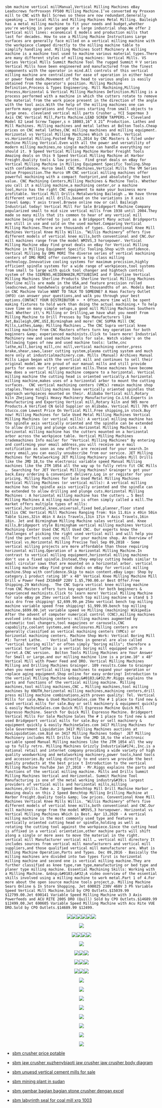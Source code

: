 ```
sbm machine vertical millManual,Vertical Milling Machines eBay Leadscrews forProxxon FF500 Milling Machine.I’ve converted my Proxxon mill to CNC with Ball Screws so these are now redundant.Generally speaking … Vertical Mills and Milling Machines Metal Milling. Baileigh has a metal milling machine to fit your needs and budget,whether you're working in your garage or a large industrial shop.We offer 2 vertical mill lines: economical E models and production mills that last for decades. How to use a Milling Machine Instructions Large surfaces are generally face milled on a vertical milling machine with the workpiece clamped directly to the milling machine table to simplify handling and. Milling Machines Scott Machinery A milling machine is a machine tool used to machine various material types.There are many different styles of milling machines: Vertical Mills. VS Series Vertical Mills Summit Machine Tool The rugged Summit ® V series Vertical Mills have been engineered and manufactured from the finest components with the operator in mind.All controls of this vertical milling machine are centralized for ease of operation in either hand or power feed mode.Movement of the head to various angles is easily obtained from the operator's position. Milling Machine Definition,Process & Types Engineering. Mill Machining,Milling Process,Horizontal & Vertical Milling Machines Definition.Milling is a process performed with a machine in which the cutters rotate to remove the material from the work piece present in the direction of the angle with the tool axis.With the help of the milling machines one can perform many operations and functions starting from small objects to large ones. cleveland vertical mill parts Crusher … YCI Supermax 3 Axis CNC Vertical Mill,Parts Machine.LEAD SCREW TAPPERS.• Cleveland Model E2 Lead Screw Tapper,s n 18003,16” X 21” Production. Lathes and Mill Machines. Milling machines and metal lathes at Bolton Tools.Cheap prices on CNC metal lathes,CNC milling machines and milling equipment. Horizontal vs Vertical Milling Machines Which is Best. Vertical vs.Horizontal Milling.Posted May 23,2014 by CNC Masters & filed under Machine Milling Vertical.Even with all the power and versatility of modern milling machines,no single machine can handle everything nor should it. 9 Speed Vertical Milling Machine Harbor Freight Tools Amazing deals on this 9 Speed Vertical Milling Machine at Harbor Freight.Quality tools & low prices.  Find great deals on eBay for Vertical Milling Machine in Milling Equipment Specific Tooling.Shop with confidence. Hurco Small CNC Machines,Vertical Mills The VM Series Value Proposition.The Hurco VM CNC vertical milling machines offer powerful machining with a compact footprint,and absolutely the best value. CNC Machining Centers,Milling Machines & Machine Tools. Whether you call it a milling machine,a machining center,or a machine tool,Hurco has the right CNC equipment to make your business more profitable. Vertical Mill Drills Metalworking Baileigh … We have three different vertical mill drills,based on the variations in X axis travel &amp; Y axis travel.Browse online now or call Baileigh Industrial today! Vertical Mill For Sale Bridgeport Machine Company popularized small to mid size vertical mills from 1938 until 2004.They made so many mills that its common to hear of any vertical mill machine being referred to just as a Bridgeport Many actual Bridgeports are still in use and sold on the used market.Comparing Vertical Milling Machines.There are thousands of types. Conventional Knee Mill Machines Vertical Knee Mills Willis. “Willis Machinery” offers five different models of vertical knee mills,both conventional and CNC.Our mill machines range from the model WM3VS,3 horsepower. Vertical Milling Machine eBay Find great deals on eBay for Vertical Milling Machine in Milling Equipment Specific Tooling.Shop with confidence. Vertical Milling by DMG MORI The diverse series of vertical machining centers of DMG MORI offer customers a top class milling technology.Innovative cooling systems for maximum precision,highly efficient spindle systems for a wide range of workpieces,tool systems from small to large with quick tool changer and hightech control system of the SIEMENS,HEIDENHAIN,MITSUBISHI and F Sherline Vertical Milling Machines Sherline Products Sherline Vertical Milling Machines Sherline mills are made in the USA,and feature precision rolled leadscrews,and handwheels graduated in thousandths of an. Models Best in CNC Machine Value WANT TO TALK TO SOMEONE? A Haas Factory Outlet (HFO) can answer your questions,and walk you through your best options.CONTACT YOUR DISTRIBUTOR >  • Often,more time will be spent making fixtures to hold work than doing the actual machining.• To help save time on many simple setups,a good mill Milling Machines Southern Tool Whether it\'s Milling or Drilling,we have what you need! From Milling Machine to Drill Presses by Top Manufacturers like Jet,Baileigh,GMC,USI,Birmingham and more! CNC SUPRA Mill CNC Mills,Lathes,&amp; Milling Machines … The CNC Supra vertical knee milling machine from CNC Masters offers turn key operation for both beginners &amp; experienced machinists.Click to learn more! Industrial Machinery new and used machine tools for sale. Watch video's on the following types of new and used machine tools: lathe,cnc lathe,mill,boring mill,cnc mill,vertical machining center,press brake,shear,saws,laser cutting system,plasma cutting system and much more only at industrialmachinery.com. Mills (Manual) Archives Manual Mills Lagun began with the vertical mill and continues to sell their original model.We are proud of our manual mills and still provide parts for even our first generation mills.These machines have become How does a vertical milling machine compare to a horizontal. Vertical milling machine the cutting head is oriented vertically.A horizontal milling machine,makes uses of a horizontal arbor to mount the cutting surfaces.  CNC vertical machining centers (VMCs) remain machine shop staples.These milling machines have vertically oriented spindles that approach workpieces mounted on their. Alibaba Vertical mill,Rotary kiln Zhejiang Tongli Heavy Machinery Manufacturing Co.Ltd.Experts in Manufacturing and Exporting Vertical mill,Rotary kiln and 905 more Products.A Verified CN Gold Supplier on Alibaba. Vertical Mill 70% Off Stuccu.com Lowest Price On Vertical Mill.Free shipping,in stock.Buy now! Milling Machines for Sale Used Metal Milling Machines Vertical Milling Machines (or vertical mills): A vertical milling machine has the spindle axis vertically oriented and the spindle can be extended to allow drilling and plunge cuts.Horizontal Milling Machines : A horizontal milling machine has the cutters mounted on a horizontal arbor across the workpiece table. Vertical Milling Machines trademachines Info mailer for "Vertical Milling Machines" By entering and confirming your email address,you will receive an e mail notification as soon as new offers are received for your search.In every email,you can easily unsubscribe from our service. JET Milling Machines for Metalworking JET Milling Machinery includes Mill Drills like the JMD 18,to the electronic variable speed Manual Milling machines like the JTM 1054 all the way up to fully retro fit CNC Mills …  Searching for JET Vertical Milling Machines? Grainger's got your back.Easy ordering & convenient delivery.Log in or register for your pricing. Milling Machines for Sale Used Metal Milling Machines Vertical Milling Machines (or vertical mills): A vertical milling machine has the spindle axis vertically oriented and the spindle can be extended to allow drilling and plunge cuts.Horizontal Milling Machines : A horizontal milling machine has the cutters … 5 Best Milling Machines A milling machine is often simply called a mill.The market offers multiple types of mills: vertical,horizontal,knee,universal,fixed bed,planner,floor stand  Willis CNC Vertical Mill Machines Ranging from: 9in 11.8in x 49in 50in Table Sizes,32in 46in X Axis Travels,13in 17in Y Axis Travels,16in 18in. Jet and Birmingham Milling Machine sales vertical and. Knee mills,Bridgeport style Birmingham vertical milling machines Vertical Machining Center Used CNC Mill Used CNC. Our experts know the challenges of picking the right used vertical mill and will help you find the perfect used cnc mill for your machine shop. An Overview of Vertical vs.Horizontal Milling Precise Tool Sep 09,2018 · Some vertical milling projects are more affordable than those requiring horizontal milling.Operation of a Horizontal Milling Machine.In contrast to vertical milling equipment,horizontal milling machines don't use a fixed spindle.Instead,they employ cutting heads similar to small circular saws that are mounted on a horizontal arbor. vertical milling machine eBay Find great deals on eBay for vertical milling machine.Shop with confidence.Skip to main content.eBay Logo: Shop by category.1 product rating 10" x 48" Vertical Knee Milling Machine Mill Drill w Power Feed ZX1048P 220V 1.$5,790.00.or Best Offer.Free Shipping.29 Watching.  The CNC Supra vertical knee milling machine from CNC Masters offers turn key operation for both beginners & experienced machinists.Click to learn more! Vertical Milling Machine for sale eBay pm 25mv vertical bench top milling machine w stand $ 3 axis dro free shipping! $2,699.99.pm 25mv vertical bench top milling machine variable speed free shipping! $1,999.99.bench top milling machine.$699.00.jet variable speed ve Milling (machining) Wikipedia After the advent of computer numerical control (CNC),milling machines evolved into machining centers: milling machines augmented by automatic tool changers,tool magazines or carousels,CNC capability,coolant systems,and enclosures.Milling centers are generally classified as vertical machining centers (VMCs) or horizontal machining centers. Machine Shop Work: Vertical Boring Mill #1: Turret Lathe.  · Vertical lathes in general are also called "vertical boring mills" or often simply "boring mills"; therefore a vertical turret lathe is a vertical boring mill equipped with a turret.A CNC version.  Bolton Tools Milling Machines are Your Answer for Small or Large.and our milling machine line is a prime.10" x 48" Vertical Mill with Power Feed and DRO. Vertical Milling Machines Milling and Drilling Machines Grainger. 109 results.Come to Grainger when you need vertical milling machines to expand your operation or replace aging equipment.Shop online for easy ordering! Introduction to the vertical Milling Machine &nbsp;&#0183;&#32;Mr.Riggs explains the parts and functions of the vertical milling machine. Milling machines,tool milling machines,CNC … Milling machines,tool milling machines by KNUTH,horizontal milling machines,machining centers,drill press milling machine combinations,with proven quality: Tel. Vertical Mills for sale,New & Used MachineSales.com The # 1 place to find new & used vertical mills for sale.Buy or sell machinery & equipment quickly & easily MachineSales.com Quick Mill Espresso Machine Quick Mill Espresso Machine. Search for Quick Mill Espresso Machine. Bridgeport Vertical Mills For Sale Machine Sales The # 1 place to find new & and used Bridgeport vertical mills for sale.Buy or sell machinery & equipment quickly & easily MachineSales.com 3417 Milling Machines for Sale Government Liquidation 3417 Milling Machines auctions at GovLiquidation.com.Bid on 3417 Milling Machines today!  JET Milling Machinery includes Mill Drills like the JMD 18,to the electronic variable speed Manual Milling machines like the JTM 1054 all the way up to fully retro. Milling Machines Grizzly Industrial&#174;,Inc.is a national retail and internet company providing a wide variety of high quality woodworking and metalworking machinery,power tools,hand tools and accessories.By selling directly to end users we provide the best quality products at the best price t Introduction to the vertical Milling Machine YouTube Jan 27,2018 · Mr.Riggs explains the parts and functions of the vertical milling machine. Mills and Drills Summit Milling Machines Vertical and Horizontal. Summit Machine Tool Manufacturing is one of the metal working industry&#39;s largest providers of vertical mills and horizontal mills,milling machines,drills.Take a. 2 Speed Benchtop Mill Drill Machine Harbor … Amazing deals on this 2 Speed Benchtop Milling Drilling Machine at Harbor Freight.Quality tools &amp; low prices. Conventional Knee Mill Machines Vertical Knee Mills Willis. "Willis Machinery" offers five different models of vertical knee mills,both conventional and CNC.Our mill machines range from the model WM3VS,3 horsepower. Horizontal vs Vertical Milling Machines Which is Best. Apr 13,2020 · A vertical milling machine is the most commonly used type and features a vertically oriented cutting head or spindle,holding as well as rotating the cutting tool against the workpiece.Since the cutting head is affixed in a vertical orientation,other machine parts will shift along a single or more axes to move the material in the right. vertical mill Manufacturer vertical mill … vertical mill directory It includes sources from vertical mill manufacturers and vertical mill suppliers,and those qualified vertical mill manufacturer are. What is Milling Machine Operation,Parts and Types. Dec 09,2016 · Basically the milling machines are divided into two types first is horizontal milling machine and second one is vertical milling machine.They are further classified as knee type,ram type,manufacturing or bed type and planer type milling machine. Essential Machining Skills: Working with a Milling Machine. &nbsp;&#0183;&#32;A video overview of the essential skills involved using a milling machine to work metal.Part 1 of 4.For more about the open source machine tools project,p. Milling Machine Sears Online & In Store Shopping. Jet 690025 230V 460V 3 Ph Variable Speed Vertical Mill Machine.Sold by CPO Outlets.$15039.99 $12799.00.Jet 690141 Variable Speed Milling Machine with 3 Axis Powerfeeds and ACU RITE 200S DRO (Quill) Sold by CPO Outlets.$14689.99 $12499.00.Jet 690605 Variable Speed Milling Machine with Acu Rite VUE DRO.Sold by CPO Outlets.$14689.99 $12499. 
```

<div align="center">
  
<a rel="nofollow" href="https://m.shibang-china.com?f=github&k=sbm+machine+vertical+mill"><img src="https://static.shibang-china.com/en/l.png"></a><img src="https://static.shibang-china.com/en/hw.png"><a rel="nofollow" href="https://m.shibang-china.com/product/?f=github&k=sbm+machine+vertical+mill"><img src="https://static.shibang-china.com/en/p.png"></a><a rel="nofollow" href="https://m.shibang-china.com/cases/?f=github&k=sbm+machine+vertical+mill"><img src="https://static.shibang-china.com/en/c.png"></a><a rel="nofollow" href="https://m.shibang-china.com/news/?f=github&k=sbm+machine+vertical+mill"><img src="https://static.shibang-china.com/en/n.png"></a><a rel="nofollow" href="https://m.shibang-china.com?f=github&k=sbm+machine+vertical+mill"><img src="https://static.shibang-china.com/en/m.png"></a>

<a rel="nofollow" href="https://m.shibang-china.com/product/?f=github&k=sbm+machine+vertical+mill"><img src="https://static.shibang-china.com/en/b.jpg"></a>
  
<a rel="nofollow" href="https://m.shibang-china.com/solution-aggregate.html?f=github&k=sbm+machine+vertical+mill"><img src="https://static.shibang-china.com/en/a.jpg"></a><a rel="nofollow" href="https://m.shibang-china.com/solution-mine.html?f=github&k=sbm+machine+vertical+mill"><img src="https://static.shibang-china.com/en/m.jpg"></a><a rel="nofollow" href="https://m.shibang-china.com/solution-mill.html?f=github&k=sbm+machine+vertical+mill"><img src="https://static.shibang-china.com/en/g.jpg"></a><a rel="nofollow" href="https://m.shibang-china.com/solution-epc.html?f=github&k=sbm+machine+vertical+mill"><img src="https://static.shibang-china.com/en/e.jpg"></a>

<a rel="nofollow" href="https://m.shibang-china.com/product/?f=github&k=sbm+machine+vertical+mill"><img src="https://static.shibang-china.com/en/a-p.png"></a>

<a rel="nofollow" href="https://m.shibang-china.com/product/crusher/c6x.html?f=github&k=sbm+machine+vertical+mill"><img src="https://static.shibang-china.com/en/j.jpg"></a><a rel="nofollow" href="https://m.shibang-china.com/product/crusher/ci5x.html?f=github&k=sbm+machine+vertical+mill"><img src="https://static.shibang-china.com/en/i.jpg"></a><a rel="nofollow" href="https://m.shibang-china.com/product/crusher/hst.html?f=github&k=sbm+machine+vertical+mill"><img src="https://static.shibang-china.com/en/c.jpg"></a>

<a rel="nofollow" href="https://m.shibang-china.com/product/mill/mtw.html?f=github&k=sbm+machine+vertical+mill"><img src="https://static.shibang-china.com/en/mtw.jpg"></a><a rel="nofollow" href="https://m.shibang-china.com/product/mill/scm.html?f=github&k=sbm+machine+vertical+mill"><img src="https://static.shibang-china.com/en/scm.jpg"></a><a rel="nofollow" href="https://m.shibang-china.com/product/mill/lm.html?f=github&k=sbm+machine+vertical+mill"><img src="https://static.shibang-china.com/en/lm.jpg"></a>

<a rel="nofollow" href="https://m.shibang-china.com/product/sand/vsi6x.html?f=github&k=sbm+machine+vertical+mill"><img src="https://static.shibang-china.com/en/6x.jpg"></a><a rel="nofollow" href="https://m.shibang-china.com/product/sand/vu.html?f=github&k=sbm+machine+vertical+mill"><img src="https://static.shibang-china.com/en/vu.jpg"></a><a rel="nofollow" href="https://m.shibang-china.com/product/mobile/klun.html?f=github&k=sbm+machine+vertical+mill"><img src="https://static.shibang-china.com/en/k.jpg"></a>

<a rel="nofollow" href="https://m.shibang-china.com/cases/?f=github&k=sbm+machine+vertical+mill"><img src="https://static.shibang-china.com/en/case.png"></a>

<a rel="nofollow" href="https://m.shibang-china.com/cases/aggregate/202.html?f=github&k=sbm+machine+vertical+mill"><img src="https://static.shibang-china.com/en/c-1.jpg"></a>

<a rel="nofollow" href="https://m.shibang-china.com/cases/aggregate/203.html?f=github&k=sbm+machine+vertical+mill"><img src="https://static.shibang-china.com/en/c-2.jpg"></a>

<a rel="nofollow" href="https://m.shibang-china.com/cases/mill/123.html?f=github&k=sbm+machine+vertical+mill"><img src="https://static.shibang-china.com/en/c-3.jpg"></a>

<a rel="nofollow" href="https://m.shibang-china.com/contact_us.html?f=github&k=sbm+machine+vertical+mill"><img src="https://static.shibang-china.com/en/contact.png"></a>

<a rel="nofollow" href="https://swt.shibang-china.com/?f=github&k=sbm+machine+vertical+mill"><img src="https://static.shibang-china.com/en/chat.png"></a>

<a rel="nofollow" href="https://whatsapp.shibangsoft.com/WhatsApp.php?f=github&k=sbm+machine+vertical+mill"><img src="https://static.shibang-china.com/en/whatsapp.png"></a>

<a rel="nofollow" href="https://m.shibang-china.com/?f=github&k=sbm+machine+vertical+mill"><img src="https://static.shibang-china.com/en/website.png"></a>

</div>


* [sbm crusher price potable](sbm%20crusher%20price%20potable.md)

* [sbm jaw crusher xuzhenybiaoti jaw crusher jaw crusher body diagram](sbm%20jaw%20crusher%20xuzhenybiaoti%20jaw%20crusher%20jaw%20crusher%20body%20diagram.md)

* [sbm unuesd vertical cement mills for sale](sbm%20unuesd%20vertical%20cement%20mills%20for%20sale.md)

* [sbm mining plant in sudan](sbm%20mining%20plant%20in%20sudan.md)

* [sbm gambar bagian bagian stone crusher dengan excel](sbm%20gambar%20bagian%20bagian%20stone%20crusher%20dengan%20excel.md)

* [sbm labyrinth seal for coal mill xrp 1003](sbm%20labyrinth%20seal%20for%20coal%20mill%20xrp%201003.md)